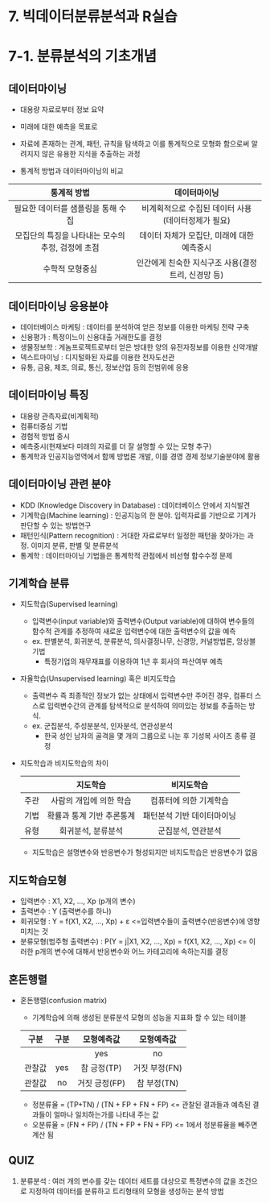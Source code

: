 # 7. 빅데이터분류분석과 R실습



# 7-1. 분류분석의 기초개념



## 데이터마이닝

- 대용량 자료로부터 정보 요약

- 미래에 대한 예측을 목표로

- 자료에 존재하는 관계, 패턴, 규칙을 탐색하고 이를 통계적으로 모형화 함으로써 알려지지 않은 유용한 지식을 추출하는 과정

- 통계적 방법과 데이터마이닝의 비교

  

|                    통계적 방법                    |                    데이터마이닝                     |
| :-----------------------------------------------: | :-------------------------------------------------: |
|        필요한 데이터를 샘플링을 통해 수집         | 비계획적으로 수집된 데이터 사용 (데이터정제가 필요) |
| 모집단의 특징을 나타내는 모수의 추정, 검정에 초점 |     데이터 자체가 모집단, 미래에 대한 예측중시      |
|                  수학적 모형중심                  | 인간에게 친숙한 지식구조 사용(결정트리, 신경망 등)  |



## 데이터마이닝 응용분야

- 데이터베이스 마케팅 : 데이터를 분석하여 얻은 정보를 이용한 마케팅 전략 구축
- 신용평가 : 특정이느이 신용대출 거래한도를 결정
- 생물정보학 : 게놈프로젝트로부터 얻은 방대한 양의 유전자정보를 이용한 신약개발
- 덱스트마이닝 : 디지털화된 자료를 이용한 전자도선관
- 유통, 금융, 제조, 의료, 통신, 정보산업 등의 전범위에 응용



## 데이터마이닝 특징

- 대용량 관측자료(비계획적)
- 컴퓨터중심 기법
- 경험적 방법 중시
- 예측중시(현재보다 미래의 자료를 더 잘 설명할 수 있는 모형 추구)
- 통계학과 인공지능영역에서 함께 방법론 개발, 이를 경영 경제 정보기술분야에 활용



## 데이터마이닝 관련 분야

- KDD (Knowledge Discovery in Database) : 데이터베이스 안에서 지식발견
- 기계학습(Machine learning) : 인공지능의 한 분야. 입력자료를 기반으로 기계가 판단할 수 있는 방법연구
- 패턴인식(Pattern recognition) : 거대한 자료로부터 일정한 패턴을 찾아가는 과정. 이미지 분류, 판별 및 분류분석
- 통계학 : 데이터마이닝 기법들은 통계학적 관점에서 비선형 함수수정 문제



## 기계학습 분류

- 지도학습(Supervised learning)

  - 입력변수(input variable)와 출력변수(Output variable)에 대하여 변수들의 함수적 관계를 추정하여 새로운 입력변수에 대한 출력변수의 값을 예측
  - ex. 판별분석, 회귀분석, 분류분석, 의사결정나무, 신경망, 커널방법론, 앙상블기법
    - 특정기업의 재무재표를 이용하여 1년 후 회사의 파산여부 예측

- 자율학습(Unsupervised learning) 혹은 비지도학습

  - 출력변수 즉 최종적인 정보가 없는 상태에서 입력변수만 주어진 경우, 컴퓨터 스스로 입력변수간의 관계를 탐색적으로 분석하여 의미있는 정보를 추출하는 방식.
  - ex. 군집분석, 주성분분석, 인자분석, 연관성분석
    - 한국 성인 남자의 골격을 몇 개의 그룹으로 나눈 후 기성복 사이즈 종류 결정

- 지도학습과 비지도학습의 차이

  |      |         지도학습          |         비지도학습         |
  | :--: | :-----------------------: | :------------------------: |
  | 주관 |  사람의 개입에 의한 학습  |   컴퓨터에 의한 기계학습   |
  | 기법 | 확률과 통계 기반 추론통계 | 패턴분석 기반 데이터마이닝 |
  | 유형 |    회귀분석, 분류분석     |     군집분석, 연관분석     |

  - 지도학습은 설명변수와 반응변수가 형성되지만 비지도학습은 반응변수가 없음



## 지도학습모형

- 입력변수 :  X1, X2, ..., Xp   (p개의 변수)
- 출력변수 : Y (출력변수를 하나)
- 회귀모형 : Y = f(X1, X2, ..., Xp) + ε  <=입력변수들이 출력변수(반응변수)에 영향미치는 것
- 분류모형(범주형 출력변수) : P(Y = j|X1, X2, ..., Xp) = f(X1, X2, ..., Xp) <= 이러한 p개의 변수에 대해서 반응변수와 어느 카테고리에 속하는지를 결정



## 혼돈행렬

- 혼돈행렬(confusion matrix)

  - 기계학습에 의해 생성된 분류분석 모형의 성능을 지표화 할 수 있는 테이블

  |  구분  | 구분 |  모형예측값   |  모형예측값   |
  | :----: | :--: | :-----------: | :-----------: |
  |        |      |      yes      |      no       |
  | 관찰값 | yes  |  참 긍정(TP)  | 거짓 부정(FN) |
  | 관찰값 |  no  | 거짓 긍정(FP) |  참 부정(TN)  |

  - 정분류율 = (TP+TN) / (TN + FP + FN + FP)  <= 관찰된 결과들과 예측된 결과들이 얼마나 일치하는가를 나타내 주는 값
  - 오분류율 = (FN + FP) / (TN + FP + FN + FP) <= 1에서 정분류율을 빼주면 계산 됨



## QUIZ

1. 분류분석 : 여러 개의 변수를 갖는 데이터 세트를 대상으로 특정변수의 값을 조건으로 지정하여 데이터를 분류하고 트리형태의 모형을 생성하는 분석 방법